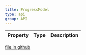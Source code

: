 ```yaml
---
title: ProgressModel
type: api
group: API
---
```



Property|Type|Description
---|---|---

[file in github](https://github.com/qgrid/ng2/core/progress.model.d.ts)
